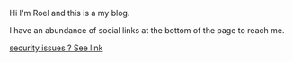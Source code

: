 
Hi I'm Roel 
and this is a my blog. 


I have an abundance of social links at the bottom of the page to reach me.

[security issues ? See link](/well-known/security.txt)